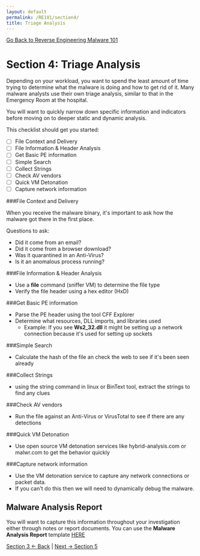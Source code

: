 ```yaml
---
layout: default
permalink: /RE101/section4/
title: Triage Analysis
---
```

[Go Back to Reverse Engineering Malware 101](https://securedorg.github.io/RE101/)

# Section 4: Triage Analysis #

Depending on your workload, you want to spend the least amount of time trying to determine what the malware is doing and how to get rid of it. Many malware analysts use their own triage analysis, similar to that in the Emergency Room at the hospital.

You will want to quickly narrow down specific information and indicators before moving on to deeper static and dynamic analysis.

This checklist should get you started:
- [ ] File Context and Delivery
- [ ] File Information & Header Analysis
- [ ] Get Basic PE information
- [ ] Simple Search
- [ ] Collect Strings
- [ ] Check AV vendors
- [ ] Quick VM Detonation
- [ ] Capture network information

###File Context and Delivery

When you receive the malware binary, it's important to ask how the malware got there in the first place.

Questions to ask:
* Did it come from an email?
* Did it come from a browser download?
* Was it quarantined in an Anti-Virus?
* Is it an anomalous process running?

###File Information & Header Analysis

* Use a **file** command (sniffer VM) to determine the file type
* Verify the file header using a hex editor (HxD)

###Get Basic PE information

* Parse the PE header using the tool CFF Explorer
* Determine what resources, DLL imports, and libraries used
  * Example: If you see **Ws2_32.dll** it might be setting up a network connection because it's used for setting up sockets

###Simple Search

* Calculate the hash of the file an check the web to see if it's been seen already

###Collect Strings

* using the string command in linux or BinText tool, extract the strings to find any clues

###Check AV vendors

* Run the file against an Anti-Virus or VirusTotal to see if there are any detections

###Quick VM Detonation

* Use open source VM detonation services like hybrid-analysis.com or malwr.com to get the behavior quickly

###Capture network information

* Use the VM detonation service to capture any network connections or packet data.
* If you can't do this then we will need to dynamically debug the malware.

## Malware Analysis Report

You will want to capture this information throughout your investigation either through notes or report documents.
You can use the **Malware Analysis Report** template [HERE](https://securedorg.github.io/ReportForm.html)


[Section 3 <- Back](https://securedorg.github.io/RE101/section3) | [Next -> Section 5](https://securedorg.github.io/RE101/section5)

